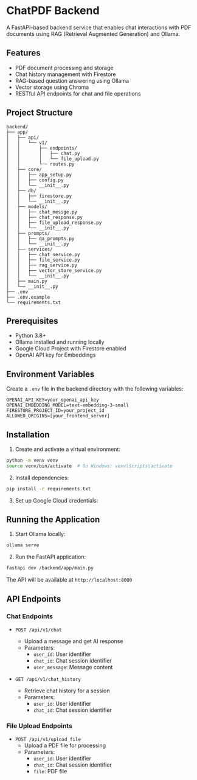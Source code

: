 # ChatPDF Backend

A FastAPI-based backend service that enables chat interactions with PDF documents using RAG (Retrieval Augmented Generation) and Ollama.

## Features

- PDF document processing and storage
- Chat history management with Firestore
- RAG-based question answering using Ollama
- Vector storage using Chroma
- RESTful API endpoints for chat and file operations

## Project Structure

```
backend/
├── app/
│   ├── api/
│   │   └── v1/
│   │       ├── endpoints/
│   │       │   ├── chat.py
│   │       │   └── file_upload.py
│   │       └── routes.py
│   ├── core/
│   │   ├── app_setup.py
│   │   ├── config.py
│   │   └── __init__.py
│   ├── db/
│   │   ├── firestore.py
│   │   └── __init__.py
│   ├── models/
│   │   ├── chat_messge.py
│   │   ├── chat_response.py
│   │   ├── file_upload_response.py
│   │   └── __init__.py
│   ├── prompts/
│   │   ├── qa_prompts.py
│   │   └── __init__.py
│   ├── services/
│   │   ├── chat_service.py
│   │   ├── file_service.py
│   │   ├── rag_service.py
│   │   ├── vector_store_service.py
│   │   └── __init__.py    
│   ├── main.py
│   └── __init__.py
├── .env
├── .env.example
└── requirements.txt
```

## Prerequisites

- Python 3.8+
- Ollama installed and running locally
- Google Cloud Project with Firestore enabled
- OpenAI API key for Embeddings

## Environment Variables

Create a `.env` file in the backend directory with the following variables:

```env
OPENAI_API_KEY=your_openai_api_key
OPENAI_EMBEDDING_MODEL=text-embedding-3-small
FIRESTORE_PROJECT_ID=your_project_id
ALLOWED_ORIGINS=[your_frontend_server]
```

## Installation

1. Create and activate a virtual environment:
```bash
python -m venv venv
source venv/bin/activate  # On Windows: venv\Scripts\activate
```

2. Install dependencies:
```bash
pip install -r requirements.txt
```

3. Set up Google Cloud credentials:

## Running the Application

1. Start Ollama locally:
```bash
ollama serve
```

2. Run the FastAPI application:
```bash
fastapi dev /backend/app/main.py
```

The API will be available at `http://localhost:8000`

## API Endpoints

### Chat Endpoints

- `POST /api/v1/chat`
  - Upload a message and get AI response
  - Parameters:
    - `user_id`: User identifier
    - `chat_id`: Chat session identifier
    - `user_message`: Message content

- `GET /api/v1/chat_history`
  - Retrieve chat history for a session
  - Parameters:
    - `user_id`: User identifier
    - `chat_id`: Chat session identifier

### File Upload Endpoints

- `POST /api/v1/upload_file`
  - Upload a PDF file for processing
  - Parameters:
    - `user_id`: User identifier
    - `chat_id`: Chat session identifier
    - `file`: PDF file